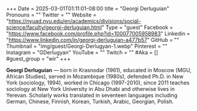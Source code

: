 +++
Date = 2025-03-01T01:11:01-08:00
title = "Georgi Derluguian"
Pronouns = ""
Twitter = ""
Website = "https://nyuad.nyu.edu/en/academics/divisions/social-science/faculty/georgi-derluguian.html"
Type = "guest"
Facebook = "https://www.facebook.com/profile.php?id=100077005958983"
Linkedin = "https://www.linkedin.com/in/georgi-derluguian-a477b57"
GitHub = ""
Thumbnail = "img/guest/Georgi-Derlugyan-1.webp"
Pinterest = ""
Instagram = "GDerlugyan"
YouTube = ""
Twitch = ""
#Aka = []
#guest_group = "wir"
+++

**Georgi Derluguian** —  born in Krasnodar (1961), educated in Moscow (MGU, African Studies), served in Mozambique (1980s), defended Ph.D. in New York (sociology, 1994), worked in Chicago (1997-2010), since 2011 teaches sociology at New York University in Abu Dhabi and otherwise lives in Yerevan. Scholarly works translated in seventeen languages including German, Chinese, Finnish, Korean, Turkish, Arabic, Georgian, Polish.

